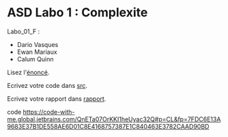 # ASD Labo 1 : Complexite

Labo_01_F :
- Dario Vasques
- Ewan Mariaux
- Calum Quinn

Lisez l'[énoncé](enonce). 

Ecrivez votre code dans [src](src).

Ecrivez votre rapport dans [rapport](rapport).

code 
https://code-with-me.global.jetbrains.com/QnETa07OrKKI1heUyac32Q#p=CL&fp=7FDC6E13A9683E37B1DE558AE6D01C8E4168757387E1C840463E3782CAAD90BD
